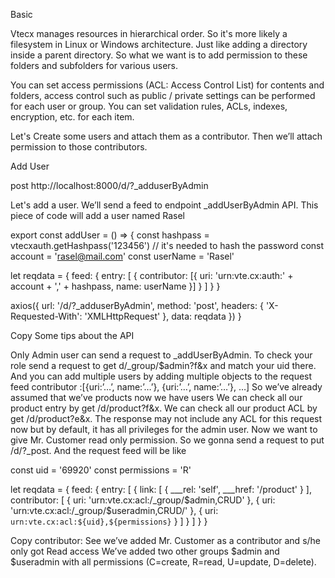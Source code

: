 Basic

Vtecx manages resources in hierarchical order. So it's more likely a filesystem in Linux or Windows architecture. Just like adding a directory inside a parent directory. So what we want is to add permission to these folders and subfolders for various users.

You can set access permissions (ACL: Access Control List) for contents and folders, access control such as public / private settings can be performed for each user or group. You can set validation rules, ACLs, indexes, encryption, etc. for each item.

Let's Create some users and attach them as a contributor. Then we’ll attach permission to those contributors.

Add User

post http://localhost:8000/d/?_adduserByAdmin

Let's add a user. We’ll send a feed to endpoint _addUserByAdmin API. This piece of code will add a user named Rasel

export const addUser = () => {
  const hashpass = vtecxauth.getHashpass('123456') // it's needed to hash the password
  const account = 'rasel@mail.com'
  const userName = 'Rasel'

  let reqdata = {
    feed: {
      entry: [
        {
          contributor: [{
            uri: 'urn:vte.cx:auth:' + account + ',' + hashpass,
            name: userName
          }]
        }
      ]
    }
  }

  axios({
    url: '/d/?_adduserByAdmin',
    method: 'post',
    headers: {
      'X-Requested-With': 'XMLHttpRequest'
    },
    data: reqdata
  })
}

Copy
Some tips about the API

Only Admin user can send a request to _addUserByAdmin. To check your role send a request to get d/_group/$admin?f&x and match your uid there.
And you can add multiple users by adding multiple objects to the request feed contributor :[{uri:’…’, name:’…’}, {uri:’…’, name:’…’}, …]
So we’ve already assumed that we’ve products now we have users We can check all our product entry by get /d/product?f&x. We can check all our product ACL by get /d/product?e&x. The response may not include any ACL for this request now but by default, it has all privileges for the admin user. Now we want to give Mr. Customer read only permission. So we gonna send a request to put /d/?_post. And the request feed will be like

const uid = '69920'
  const permissions = 'R'

  let reqdata = {
    feed: {
      entry: [
        {
          link: [
            {
              ___rel: 'self',
              ___href: '/product'
            }
          ],
          contributor: [
            {
              uri: 'urn:vte.cx:acl:/_group/$admin,CRUD'
            },
            {
              uri: 'urn:vte.cx:acl:/_group/$useradmin,CRUD/'
            },
            {
              uri: `urn:vte.cx:acl:${uid},${permissions}`
            }
          ]
        }
      ]
    }
  }

Copy
contributor: See we’ve added Mr. Customer as a contributor and s/he only got Read access We’ve added two other groups $admin and $useradmin with all permissions (C=create, R=read, U=update, D=delete).